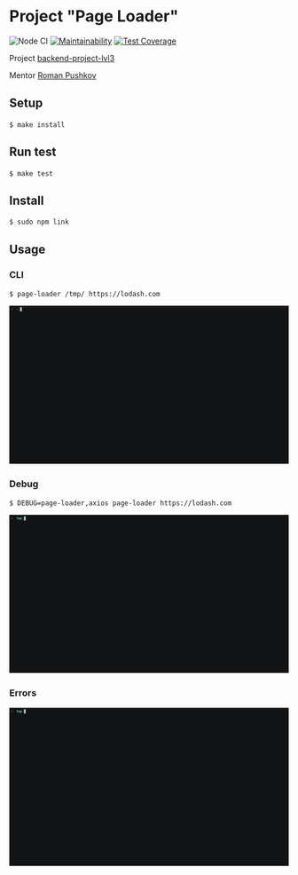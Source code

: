 # Project "Page Loader"

![Node CI](https://github.com/deputatov/backend-project-lvl3/workflows/Node%20CI/badge.svg)
[![Maintainability](https://api.codeclimate.com/v1/badges/3c411d4d53b08ce2e2ac/maintainability)](https://codeclimate.com/github/deputatov/backend-project-lvl3/maintainability)
[![Test Coverage](https://api.codeclimate.com/v1/badges/3c411d4d53b08ce2e2ac/test_coverage)](https://codeclimate.com/github/deputatov/backend-project-lvl3/test_coverage)

Project [backend-project-lvl3](https://ru.hexlet.io/professions/backend/projects/4)

Mentor [Roman Pushkov](https://ru.hexlet.io/u/aenglisc)

## Setup

```
$ make install
```

## Run test

```
$ make test
```

## Install

```
$ sudo npm link
```

## Usage

### CLI

```
$ page-loader /tmp/ https://lodash.com
```

<p align="center"> <img width=auto height=auto src="gif/usage.gif"> </p>

### Debug
```
$ DEBUG=page-loader,axios page-loader https://lodash.com
```

<p align="center"> <img width=auto height=auto src="gif/debug.gif"> </p>

### Errors

<p align="center"> <img width=auto height=auto src="gif/error.gif"> </p>